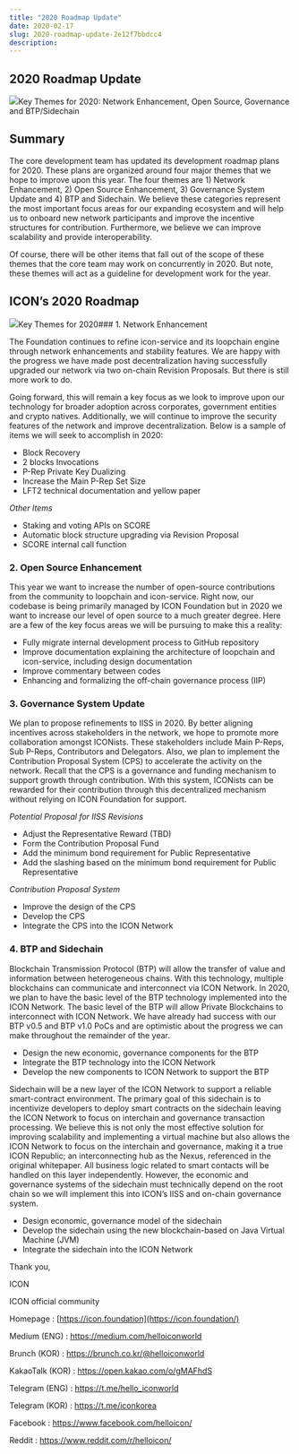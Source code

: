 ```yaml
---
title: "2020 Roadmap Update"
date: 2020-02-17
slug: 2020-roadmap-update-2e12f7bbdcc4
description:
---
```


## 2020 Roadmap Update

![](https://cdn-images-1.medium.com/max/800/1*JZZHNdvNDSZ7gbzUBGbnQA.png)Key Themes for 2020: Network Enhancement, Open Source, Governance and BTP/Sidechain

## Summary

The core development team has updated its development roadmap plans for 2020. These plans are organized around four major themes that we hope to improve upon this year. The four themes are 1) Network Enhancement, 2) Open Source Enhancement, 3) Governance System Update and 4) BTP and Sidechain. We believe these categories represent the most important focus areas for our expanding ecosystem and will help us to onboard new network participants and improve the incentive structures for contribution. Furthermore, we believe we can improve scalability and provide interoperability.

Of course, there will be other items that fall out of the scope of these themes that the core team may work on concurrently in 2020. But note, these themes will act as a guideline for development work for the year.

## ICON’s 2020 Roadmap

![](https://cdn-images-1.medium.com/max/800/1*lpj3WY5ERGiAQTcgOVfmhQ.png)Key Themes for 2020### 1. Network Enhancement

The Foundation continues to refine icon-service and its loopchain engine through network enhancements and stability features. We are happy with the progress we have made post decentralization having successfully upgraded our network via two on-chain Revision Proposals. But there is still more work to do.

Going forward, this will remain a key focus as we look to improve upon our technology for broader adoption across corporates, government entities and crypto natives. Additionally, we will continue to improve the security features of the network and improve decentralization. Below is a sample of items we will seek to accomplish in 2020:

* Block Recovery
* 2 blocks Invocations
* P-Rep Private Key Dualizing
* Increase the Main P-Rep Set Size
* LFT2 technical documentation and yellow paper

*Other Items*

* Staking and voting APIs on SCORE
* Automatic block structure upgrading via Revision Proposal
* SCORE internal call function

### 2. Open Source Enhancement

This year we want to increase the number of open-source contributions from the community to loopchain and icon-service. Right now, our codebase is being primarily managed by ICON Foundation but in 2020 we want to increase our level of open source to a much greater degree. Here are a few of the key focus areas we will be pursuing to make this a reality:

* Fully migrate internal development process to GitHub repository
* Improve documentation explaining the architecture of loopchain and icon-service, including design documentation
* Improve commentary between codes
* Enhancing and formalizing the off-chain governance process (IIP)

### 3. Governance System Update

We plan to propose refinements to IISS in 2020. By better aligning incentives across stakeholders in the network, we hope to promote more collaboration amongst ICONists. These stakeholders include Main P-Reps, Sub P-Reps, Contributors and Delegators. Also, we plan to implement the Contribution Proposal System (CPS) to accelerate the activity on the network. Recall that the CPS is a governance and funding mechanism to support growth through contribution. With this system, ICONists can be rewarded for their contribution through this decentralized mechanism without relying on ICON Foundation for support.

*Potential Proposal for IISS Revisions*

* Adjust the Representative Reward (TBD)
* Form the Contribution Proposal Fund
* Add the minimum bond requirement for Public Representative
* Add the slashing based on the minimum bond requirement for Public Representative

*Contribution Proposal System*

* Improve the design of the CPS
* Develop the CPS
* Integrate the CPS into the ICON Network

### 4. BTP and Sidechain

Blockchain Transmission Protocol (BTP) will allow the transfer of value and information between heterogeneous chains. With this technology, multiple blockchains can communicate and interconnect via ICON Network. In 2020, we plan to have the basic level of the BTP technology implemented into the ICON Network. The basic level of the BTP will allow Private Blockchains to interconnect with ICON Network. We have already had success with our BTP v0.5 and BTP v1.0 PoCs and are optimistic about the progress we can make throughout the remainder of the year.

* Design the new economic, governance components for the BTP
* Integrate the BTP technology into the ICON Network
* Develop the new components to ICON Network to support the BTP

Sidechain will be a new layer of the ICON Network to support a reliable smart-contract environment. The primary goal of this sidechain is to incentivize developers to deploy smart contracts on the sidechain leaving the ICON Network to focus on interchain and governance transaction processing. We believe this is not only the most effective solution for improving scalability and implementing a virtual machine but also allows the ICON Network to focus on the interchain and governance, making it a true ICON Republic; an interconnecting hub as the Nexus, referenced in the original whitepaper. All business logic related to smart contacts will be handled on this layer independently. However, the economic and governance systems of the sidechain must technically depend on the root chain so we will implement this into ICON’s IISS and on-chain governance system.

* Design economic, governance model of the sidechain
* Develop the sidechain using the new blockchain-based on Java Virtual Machine (JVM)
* Integrate the sidechain into the ICON Network

Thank you,

ICON

ICON official community

Homepage : [https://icon.foundation](https://icon.foundation/)

Medium (ENG) : <https://medium.com/helloiconworld>

Brunch (KOR) : <https://brunch.co.kr/@helloiconworld>

KakaoTalk (KOR) : <https://open.kakao.com/o/gMAFhdS>

Telegram (ENG) : <https://t.me/hello_iconworld>

Telegram (KOR) : <https://t.me/iconkorea>

Facebook : <https://www.facebook.com/helloicon/>

Reddit : <https://www.reddit.com/r/helloicon/>

